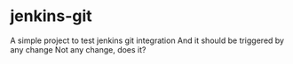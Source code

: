 # jenkins-git
A simple project to test jenkins git integration
And it should be triggered by any change
Not any change, does it?
